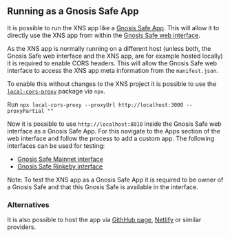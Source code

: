 ## Running as a Gnosis Safe App

It is possible to run the XNS app like a [Gnosis Safe App](https://docs.gnosis.io/safe/docs/sdks_safe_apps/). This will allow it to directly use the XNS app from within the [Gnosis Safe web interface](https://app.gnosis-safe.io).

As the XNS app is normally running on a different host (unless both, the Gnosis Safe web interface and the XNS app, are for example hosted locally) it is required to enable CORS headers. This will allow the Gnosis Safe web interface to access the XNS app meta information from the `manifest.json`.

To enable this without changes to the XNS project it is possible to use the [`local-cors-proxy`](https://www.npmjs.com/package/local-cors-proxy) package via `npx`.

Run `npx local-cors-proxy --proxyUrl http://localhost:3000 --proxyPartial ""`

Now it is possible to use `http://localhost:8010` inside the Gnosis Safe web interface as a Gnosis Safe App. For this navigate to the Apps section of the web interface and follow the process to add a custom app. The following interfaces can be used for testing:

- [Gnosis Safe Mainnet interface](https://app.gnosis-safe.io)
- [Gnosis Safe Rinkeby interface](https://rinkeby.gnosis-safe.io)

Note: To test the XNS app as a Gnosis Safe App it is required to be owner of a Gnosis Safe and that this Gnosis Safe is available in the interface.

### Alternatives

It is also possible to host the app via [GithHub page](https://pages.github.com/), [Netlify](https://www.netlify.com/) or similar providers.
